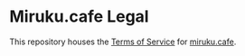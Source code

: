 # Miruku.cafe Legal

This repository houses the [Terms of Service](./terms_of_service.md) for [miruku.cafe](https://miruku.cafe).
